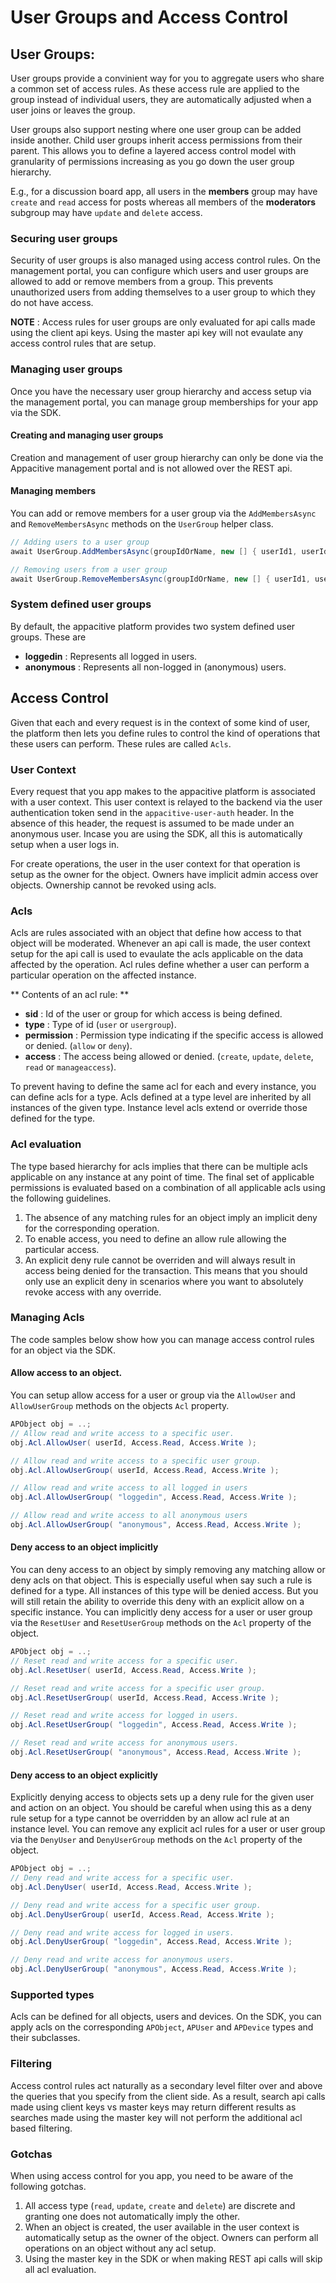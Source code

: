 ﻿# User Groups and Access Control
 
## User Groups:
User groups provide a convinient way for you to aggregate users who share a common set of access rules. As these access rule are applied to the group instead of individual users, they are automatically adjusted when a user joins or leaves the group.

User groups also support nesting where one user group can be added inside another. Child user groups inherit access permissions from their parent. This allows you to define a layered access control model with granularity of permissions increasing as you go down the user group hierarchy.

E.g., for a discussion board app, all users in the **members** group may have `create` and `read` access for posts whereas all members of the **moderators** subgroup may have `update` and `delete` access. 

### Securing user groups
Security of user groups is also managed using access control rules. On the management portal, you can configure which users and user groups are allowed to add or remove members from a group. This prevents unauthorized users from adding themselves to a user group to which they do not have access.

**NOTE** : Access rules for user groups are only evaluated for api calls made using the client api keys. Using the master api key will not evaulate any access control rules that are setup.

### Managing user groups
Once you have the necessary user group hierarchy and access setup via the management portal, you can manage group memberships for your app via the SDK. 

#### Creating and managing user groups
Creation and management of user group hierarchy can only be done via the Appacitive management portal and is not allowed over the REST api.

#### Managing members
You can add or remove members for a user group via the `AddMembersAsync` and `RemoveMembersAsync` methods on the `UserGroup` helper class.

``` csharp
// Adding users to a user group
await UserGroup.AddMembersAsync(groupIdOrName, new [] { userId1, userId2, .. });

// Removing users from a user group
await UserGroup.RemoveMembersAsync(groupIdOrName, new [] { userId1, userId2, .. });
```

### System defined user groups
By default, the appacitive platform provides two system defined user groups. These are 

* **loggedin** : Represents all logged in users.
* **anonymous** : Represents all non-logged in (anonymous) users.

## Access Control
Given that each and every request is in the context of some kind of user, the platform then lets you define rules to control the kind of operations that these users can perform. These rules are called `Acls`. 

### User Context
Every request that you app makes to the appacitive platform is associated with a user context. This user context is relayed to the backend via the user authentication token send in the `appacitive-user-auth` header. In the absence of this header, the request is assumed to be made under an anonymous user. Incase you are using the SDK, all this is automatically setup when a user logs in.

For create operations, the user in the user context for that operation is setup as the owner for the object. Owners have implicit admin access over objects. Ownership cannot be revoked using acls.

### Acls
Acls are rules associated with an object that define how access to that object will be moderated. Whenever an api call is made, the user context setup for the api call is used to evaulate the acls applicable on the data affected by the operation. Acl rules define whether a user can perform a particular operation on the affected instance. 

** Contents of an acl rule: **

* **sid** : Id of the user or group for which access is being defined.
* **type** : Type of id (`user` or `usergroup`).
* **permission** : Permission type indicating if the specific access is allowed or denied. (`allow` or `deny`).
* **access** : The access being allowed or denied. (`create`, `update`, `delete`, `read` or `manageaccess`).

To prevent having to define the same acl for each and every instance, you can define acls for a type. Acls defined at a type level are inherited by all instances of the given type. Instance level acls extend or override those defined for the type.

### Acl evaluation

The type based hierarchy for acls implies that there can be multiple acls applicable on any instance at any point of time. The final set of applicable permissions is evaluated based on a combination of all applicable acls using the following guidelines. 

1. The absence of any matching rules for an object imply an implicit deny for the corresponding operation.
2. To enable access, you need to define an allow rule allowing the particular access.
3. An explicit deny rule cannot be overriden and will always result in access being denied for the transaction. This means that you should only use an explicit deny in scenarios where you want to absolutely revoke access with any override.

### Managing Acls

The code samples below show how you can manage access control rules for an object via the SDK.

#### Allow access to an object.
You can setup allow access for a user or group via the `AllowUser` and `AllowUserGroup` methods on the objects `Acl` property.

``` csharp    
APObject obj = ..;
// Allow read and write access to a specific user.
obj.Acl.AllowUser( userId, Access.Read, Access.Write );

// Allow read and write access to a specific user group.
obj.Acl.AllowUserGroup( userId, Access.Read, Access.Write );

// Allow read and write access to all logged in users
obj.Acl.AllowUserGroup( "loggedin", Access.Read, Access.Write );

// Allow read and write access to all anonymous users
obj.Acl.AllowUserGroup( "anonymous", Access.Read, Access.Write );
```

#### Deny access to an object implicitly
You can deny access to an object by simply removing any matching allow or deny acls on that object. This is especially useful when say such a rule is defined for a type. All instances of this type will be denied access. But you will still retain the ability to override this deny with an explicit allow on a specific instance.
You can implicitly deny access for a user or user group via the `ResetUser` and `ResetUserGroup` methods on the `Acl` property of the object.

``` csharp    
APObject obj = ..;
// Reset read and write access for a specific user.
obj.Acl.ResetUser( userId, Access.Read, Access.Write );

// Reset read and write access for a specific user group.
obj.Acl.ResetUserGroup( userId, Access.Read, Access.Write );

// Reset read and write access for logged in users.
obj.Acl.ResetUserGroup( "loggedin", Access.Read, Access.Write );

// Reset read and write access for anonymous users.
obj.Acl.ResetUserGroup( "anonymous", Access.Read, Access.Write );
```

#### Deny access to an object explicitly
Explicitly denying access to objects sets up a deny rule for the given user and action on an object. You should be careful when using this as a deny rule setup for a type cannot be overridden by an allow acl rule at an instance level.
You can remove any explicit acl rules for a user or user group via the `DenyUser` and `DenyUserGroup` methods on the `Acl` property of the object.

``` csharp    
APObject obj = ..;
// Deny read and write access for a specific user.
obj.Acl.DenyUser( userId, Access.Read, Access.Write );

// Deny read and write access for a specific user group.
obj.Acl.DenyUserGroup( userId, Access.Read, Access.Write );

// Deny read and write access for logged in users.
obj.Acl.DenyUserGroup( "loggedin", Access.Read, Access.Write );

// Deny read and write access for anonymous users.
obj.Acl.DenyUserGroup( "anonymous", Access.Read, Access.Write );
```

### Supported types
Acls can be defined for all objects, users and devices. On the SDK, you can apply acls on the corresponding `APObject`, `APUser` and `APDevice` types and their subclasses.

### Filtering
Access control rules act naturally as a secondary level filter over and above the queries that you specify from the client side. As a result, search api calls made using client keys vs master keys may return different results as searches made using the master key will not perform the additional acl based filtering.

### Gotchas
When using access control for you app, you need to be aware of the following gotchas.

1. All access type (`read`, `update`, `create` and `delete`) are discrete and granting one does not automatically imply the other.
2. When an object is created, the user available in the user context is automatically setup as the owner of the object. Owners can perform all operations on an object without any acl setup.
3. Using the master key in the SDK or when making REST api calls will skip all acl evaluation.
 
